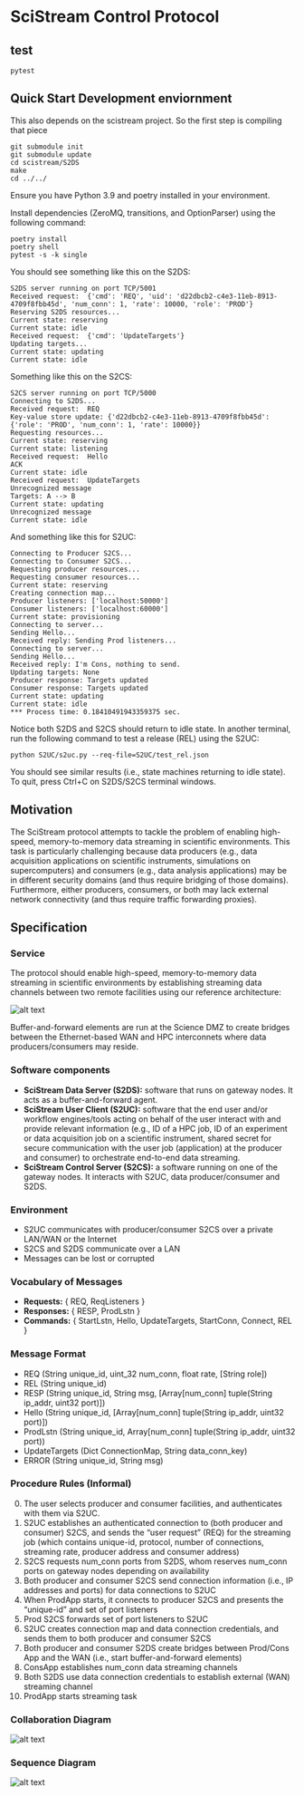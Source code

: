 # SciStream Control Protocol

## test

~~~
pytest
~~~


## Quick Start Development enviornment
This also depends on the scistream project. So the first step is compiling that piece

~~~
git submodule init
git submodule update
cd scistream/S2DS
make
cd ../../
~~~


Ensure you have Python 3.9 and poetry installed in your environment.

Install dependencies (ZeroMQ, transitions, and OptionParser) using the following command:
~~~
poetry install
poetry shell
pytest -s -k single
~~~~
You should see something like this on the S2DS:
~~~
S2DS server running on port TCP/5001
Received request:  {'cmd': 'REQ', 'uid': 'd22dbcb2-c4e3-11eb-8913-4709f8fbb45d', 'num_conn': 1, 'rate': 10000, 'role': 'PROD'}
Reserving S2DS resources...
Current state: reserving
Current state: idle
Received request:  {'cmd': 'UpdateTargets'}
Updating targets...
Current state: updating
Current state: idle
~~~

Something like this on the S2CS:
~~~
S2CS server running on port TCP/5000
Connecting to S2DS...
Received request:  REQ
Key-value store update: {'d22dbcb2-c4e3-11eb-8913-4709f8fbb45d': {'role': 'PROD', 'num_conn': 1, 'rate': 10000}}
Requesting resources...
Current state: reserving
Current state: listening
Received request:  Hello
ACK
Current state: idle
Received request:  UpdateTargets
Unrecognized message
Targets: A --> B
Current state: updating
Unrecognized message
Current state: idle
~~~

And something like this for S2UC:
~~~
Connecting to Producer S2CS...
Connecting to Consumer S2CS...
Requesting producer resources...
Requesting consumer resources...
Current state: reserving
Creating connection map...
Producer listeners: ['localhost:50000']
Consumer listeners: ['localhost:60000']
Current state: provisioning
Connecting to server...
Sending Hello...
Received reply: Sending Prod listeners...
Connecting to server...
Sending Hello...
Received reply: I'm Cons, nothing to send.
Updating targets: None
Producer response: Targets updated
Consumer response: Targets updated
Current state: updating
Current state: idle
*** Process time: 0.18410491943359375 sec.
~~~

Notice both S2DS and S2CS should return to idle state.
In another terminal, run the following command to test a release (REL) using the S2UC:
~~~
python S2UC/s2uc.py --req-file=S2UC/test_rel.json
~~~

You should see similar results (i.e., state machines returning to idle state).
To quit, press Ctrl+C on S2DS/S2CS terminal windows.

## Motivation
The SciStream protocol attempts to tackle the problem of enabling high-speed,
memory-to-memory data streaming in scientific environments.
This task is particularly challenging because data producers
(e.g., data acquisition applications on scientific instruments, simulations on supercomputers)
and consumers (e.g., data analysis applications) may be in different security domains
(and thus require bridging of those domains).
Furthermore, either producers, consumers, or both may lack external network connectivity (and thus require traffic forwarding proxies).

## Specification

### Service
The protocol should enable high-speed, memory-to-memory data streaming in scientific environments
by establishing streaming data channels between two remote facilities using our reference architecture:

![alt text](figures/simple-arch.png "SciStream architecture")

Buffer-and-forward elements are run at the Science DMZ to create bridges between the Ethernet-based WAN and HPC interconnets where data producers/consumers may reside.

### Software components
* **SciStream Data Server (S2DS):** software that runs on gateway nodes. It acts as a buffer-and-forward agent.
* **SciStream User Client (S2UC):** software that the end user and/or workflow engines/tools acting on behalf of the user interact with and provide relevant information (e.g., ID of a HPC job, ID of an experiment or data acquisition job on a scientific instrument, shared secret for secure communication with the user job (application) at the producer and consumer) to orchestrate end-to-end data streaming.
* **SciStream Control Server (S2CS):** a software running on one of the gateway nodes. It interacts with S2UC, data producer/consumer and S2DS.

### Environment
* S2UC communicates with producer/consumer S2CS over a private LAN/WAN or the Internet
* S2CS and S2DS communicate over a LAN
* Messages can be lost or corrupted

### Vocabulary of Messages
* **Requests:** { REQ, ReqListeners }
* **Responses:** { RESP, ProdLstn }
* **Commands:** { StartLstn, Hello, UpdateTargets, StartConn, Connect, REL }

### Message Format
* REQ (String unique_id, uint_32 num_conn, float rate, [String role])
* REL (String unique_id)
* RESP (String unique_id, String msg, [Array[num_conn] tuple(String ip_addr, uint32 port)])
* Hello (String unique_id, [Array[num_conn] tuple(String ip_addr, uint32 port)])
* ProdLstn (String unique_id, Array[num_conn] tuple(String ip_addr, uint32 port))
* UpdateTargets (Dict ConnectionMap, String data_conn_key)
* ERROR (String unique_id, String msg)

### Procedure Rules (Informal)
0. The user selects producer and consumer facilities, and authenticates with them via S2UC.
1. S2UC establishes an authenticated connection to (both producer and consumer) S2CS, and sends the “user request” (REQ) for the streaming job (which contains unique-id, protocol, number of connections, streaming rate, producer address and consumer address)
2. S2CS requests num_conn ports from S2DS, whom reserves num_conn ports on gateway nodes depending on availability
3. Both producer and consumer S2CS send connection information (i.e., IP addresses and ports) for data connections to S2UC
4. When ProdApp starts, it connects to producer S2CS and presents the “unique-id” and set of port listeners
5. Prod S2CS forwards set of port listeners to S2UC
6. S2UC creates connection map and data connection credentials, and sends them to both producer and consumer S2CS
7. Both producer and consumer S2DS create bridges between Prod/Cons App and the WAN (i.e., start buffer-and-forward elements)
8. ConsApp establishes num_conn data streaming channels
9. Both S2DS use data connection credentials to establish external (WAN) streaming channel
10. ProdApp starts streaming task

### Collaboration Diagram

![alt text](figures/collaboration-diagram.png "SciStream collaboration diagram")

### Sequence Diagram

![alt text](figures/scistream-protocol-simple.png "SciStream sequence diagram")
